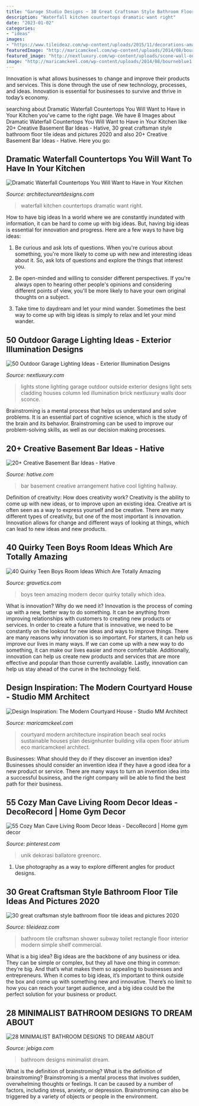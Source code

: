 ```yaml
---
title: "Garage Studio Designs ~ 30 Great Craftsman Style Bathroom Floor Tile Ideas And Pictures 2020"
description: "Waterfall kitchen countertops dramatic want right"
date: "2023-01-02"
categories:
- "ideas"
images:
- "https://www.tileideaz.com/wp-content/uploads/2015/11/decorations-amazing-rectangle-shaped-white-subway-tile-bathroom-with-large-shower-room-design-that-have-corner-space-simple-wall-shelf-and-modern-white-toilet-furniture-ideas-magnificent-white-subway.jpg"
featuredImage: "http://maricamckeel.com/wp-content/uploads/2014/08/bourneblue1.jpg"
featured_image: "http://nextluxury.com/wp-content/uploads/scone-wall-outdoor-garage-lights.jpg"
image: "http://maricamckeel.com/wp-content/uploads/2014/08/bourneblue1.jpg"
---
```



Innovation is what allows businesses to change and improve their products and services. This is done through the use of new technology, processes, and ideas. Innovation is essential for businesses to survive and thrive in today’s economy.

	

		
searching about Dramatic Waterfall Countertops You Will Want to Have in Your Kitchen you've came to the right page. We have 8 Images about Dramatic Waterfall Countertops You Will Want to Have in Your Kitchen like 20+ Creative Basement Bar Ideas - Hative, 30 great craftsman style bathroom floor tile ideas and pictures 2020 and also 20+ Creative Basement Bar Ideas - Hative. Here you go:
		
    
## Dramatic Waterfall Countertops You Will Want To Have In Your Kitchen

<img loading=lazy src="https://www.architectureartdesigns.com/wp-content/uploads/2019/05/waterfall-countertops-7-630x945.jpg" onerror="this.onerror=null;this.src='https://tse3.mm.bing.net/th?id=OIP.8dTCez5J7cWxXLyJ15OOYgHaLH&amp;pid=15.1';" alt="Dramatic Waterfall Countertops You Will Want to Have in Your Kitchen">

_Source: architectureartdesigns.com_

>waterfall kitchen countertops dramatic want right. 

	

How to have big ideas
In a world where we are constantly inundated with information, it can be hard to come up with big ideas. But, having big ideas is essential for innovation and progress. Here are a few ways to have big ideas:
1) Be curious and ask lots of questions. When you're curious about something, you're more likely to come up with new and interesting ideas about it. So, ask lots of questions and explore the things that interest you.

2) Be open-minded and willing to consider different perspectives. If you're always open to hearing other people's opinions and considering different points of view, you'll be more likely to have your own original thoughts on a subject.

3) Take time to daydream and let your mind wander. Sometimes the best way to come up with big ideas is simply to relax and let your mind wander.

    
## 50 Outdoor Garage Lighting Ideas - Exterior Illumination Designs

<img loading=lazy src="http://nextluxury.com/wp-content/uploads/scone-wall-outdoor-garage-lights.jpg" onerror="this.onerror=null;this.src='https://tse2.mm.bing.net/th?id=OIP.gk4LAsbImhEQ7sxplDWwwwAAAA&amp;pid=15.1';" alt="50 Outdoor Garage Lighting Ideas - Exterior Illumination Designs">

_Source: nextluxury.com_

>lights stone lighting garage outdoor outside exterior designs light sets cladding houses column led illumination brick nextluxury walls door sconce. 

	

Brainstroming is a mental process that helps us understand and solve problems. It is an essential part of cognitive science, which is the study of the brain and its behavior. Brainstroming can be used to improve our problem-solving skills, as well as our decision making processes.

    
## 20+ Creative Basement Bar Ideas - Hative

<img loading=lazy src="https://hative.com/wp-content/uploads/2014/05/basement-bar-ideas/13-wall-arrangement.jpg" onerror="this.onerror=null;this.src='https://tse1.mm.bing.net/th?id=OIP.cFNCNa6iVc-TO7xSlDm1QQHaJ3&amp;pid=15.1';" alt="20+ Creative Basement Bar Ideas - Hative">

_Source: hative.com_

>bar basement creative arrangement hative cool lighting hallway. 

	

Definition of creativity: How does creativity work?
Creativity is the ability to come up with new ideas, or to improve upon an existing idea. Creative art is often seen as a way to express yourself and be creative. There are many different types of creativity, but one of the most important is innovation. Innovation allows for change and different ways of looking at things, which can lead to new ideas and new products.

    
## 40 Quirky Teen Boys Room Ideas Which Are Totally Amazing

<img loading=lazy src="https://www.gravetics.com/wp-content/uploads/2017/06/Modern-Room-Decor-Idea.jpg" onerror="this.onerror=null;this.src='https://tse1.mm.bing.net/th?id=OIP.yDBP20Ouolsrns_n4IY1NgHaLI&amp;pid=15.1';" alt="40 Quirky Teen Boys Room Ideas Which Are Totally Amazing">

_Source: gravetics.com_

>boys teen amazing modern decor quirky totally which idea. 

	

What is innovation? Why do we need it?
Innovation is the process of coming up with a new, better way to do something. It can be anything from improving relationships with customers to creating new products or services. In order to create a future that is innovative, we need to be constantly on the lookout for new ideas and ways to improve things.
There are many reasons why innovation is so important. For starters, it can help us improve our lives in many ways. If we can come up with a new way to do something, it can make our lives easier and more comfortable. Additionally, innovation can help us create new products and services that are more effective and popular than those currently available. Lastly, innovation can help us stay ahead of the curve in the technology field.

    
## Design Inspiration: The Modern Courtyard House - Studio MM Architect

<img loading=lazy src="http://maricamckeel.com/wp-content/uploads/2014/08/bourneblue1.jpg" onerror="this.onerror=null;this.src='https://tse4.mm.bing.net/th?id=OIP.RYzmletmoYwj7RoDILQq9gHaJr&amp;pid=15.1';" alt="Design Inspiration: The Modern Courtyard House - Studio MM Architect">

_Source: maricamckeel.com_

>courtyard modern architecture inspiration beach seal rocks sustainable houses plan designhunter building villa open floor atrium eco maricamckeel architect. 

	

Businesses: What should they do if they discover an invention idea?
Businesses should consider an invention idea if they have a good idea for a new product or service. There are many ways to turn an invention idea into a successful business, and the right company will be able to find the best path for their business.

    
## 55 Cozy Man Cave Living Room Decor Ideas - DecoRecord | Home Gym Decor

<img loading=lazy src="https://i.pinimg.com/736x/3e/9a/1b/3e9a1b5150628764e6eefa80b2c2a63a.jpg" onerror="this.onerror=null;this.src='https://tse4.mm.bing.net/th?id=OIP.HIdIIUAItTE2vUdBrT_yYwHaJ3&amp;pid=15.1';" alt="55 Cozy Man Cave Living Room Decor Ideas - DecoRecord | Home gym decor">

_Source: pinterest.com_

>unik dekorasi ballatore greenorc. 

	

1. Use photography as a way to explore different angles for product designs.

    
## 30 Great Craftsman Style Bathroom Floor Tile Ideas And Pictures 2020

<img loading=lazy src="https://www.tileideaz.com/wp-content/uploads/2015/11/decorations-amazing-rectangle-shaped-white-subway-tile-bathroom-with-large-shower-room-design-that-have-corner-space-simple-wall-shelf-and-modern-white-toilet-furniture-ideas-magnificent-white-subway.jpg" onerror="this.onerror=null;this.src='https://tse2.mm.bing.net/th?id=OIP.rTQVezD0CBuKoqoKK9VUrwHaLH&amp;pid=15.1';" alt="30 great craftsman style bathroom floor tile ideas and pictures 2020">

_Source: tileideaz.com_

>bathroom tile craftsman shower subway toilet rectangle floor interior modern simple shelf commercial. 

	

What is a big idea?
Big ideas are the backbone of any business or idea. They can be simple or complex, but they all have one thing in common: they’re big. And that’s what makes them so appealing to businesses and entrepreneurs. When it comes to big ideas, it’s important to think outside the box and come up with something new and innovative. There’s no limit to how you can reach your target audience, and a big idea could be the perfect solution for your business or product.

    
## 28 MINIMALIST BATHROOM DESIGNS TO DREAM ABOUT

<img loading=lazy src="http://www.jebiga.com/wp-content/uploads/2013/04/luxurious-bathroom-design.jpg" onerror="this.onerror=null;this.src='https://tse2.mm.bing.net/th?id=OIP.Q6GwLmRtaPYr0-0vCu1YgwHaLI&amp;pid=15.1';" alt="28 MINIMALIST BATHROOM DESIGNS TO DREAM ABOUT">

_Source: jebiga.com_

>bathroom designs minimalist dream. 

	

What is the definition of brainstroming?
What is the definition of brainstroming? Brainstroming is a mental process that involves sudden, overwhelming thoughts or feelings. It can be caused by a number of factors, including stress, anxiety, or depression. Brainstroming can also be triggered by a variety of objects or people in the environment.

